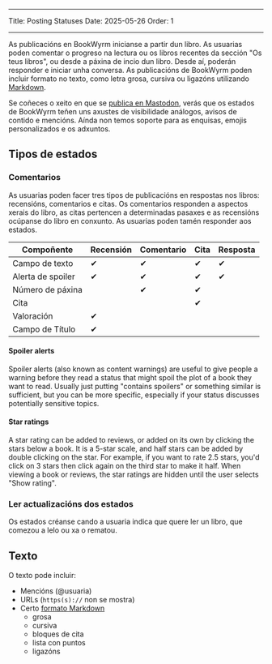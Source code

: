 - - -
Title: Posting Statuses Date: 2025-05-26 Order: 1
- - -

As publicacións en BookWyrm inicianse a partir dun libro. As usuarias poden comentar o progreso na lectura ou os libros recentes da sección "Os teus libros", ou desde a páxina de incio dun libro. Desde aí, poderán responder e iniciar unha conversa. As publicacións de BookWyrm poden incluir formato no texto, como letra grosa, cursiva ou ligazóns utilizando [Markdown](https://www.markdownguide.org/cheat-sheet/).

Se coñeces o xeito en que se [publica en Mastodon](https://docs.joinmastodon.org/user/posting/), verás que os estados de BookWyrm teñen uns axustes de visibilidade análogos, avisos de contido e mencións. Aínda non temos soporte para as enquisas, emojis personalizados e os adxuntos.

## Tipos de estados

### Comentarios

As usuarias poden facer tres tipos de publicacións en respostas nos libros: recensións, comentarios e citas. Os comentarios responden a aspectos xerais do libro, as citas pertencen a determinadas pasaxes e as recensións ocúpanse do libro en conxunto. As usuarias poden tamén responder aos estados.

| Compoñente        | Recensión | Comentario | Cita | Resposta |
| ----------------- | --------- | ---------- | ---- | -------- |
| Campo de texto    | ✔         | ✔          | ✔    | ✔        |
| Alerta de spoiler | ✔         | ✔          | ✔    | ✔        |
| Número de páxina  |           | ✔          | ✔    |          |
| Cita              |           |            | ✔    |          |
| Valoración        | ✔         |            |      |          |
| Campo de Título   | ✔         |            |      |          |

#### Spoiler alerts

Spoiler alerts (also known as content warnings) are useful to give people a warning before they read a status that might spoil the plot of a book they want to read. Usually just putting "contains spoilers" or something similar is sufficient, but you can be more specific, especially if your status discusses potentially sensitive topics.

#### Star ratings

A star rating can be added to reviews, or added on its own by clicking the stars below a book. It is a 5-star scale, and half stars can be added by double clicking on the star. For example, if you want to rate 2.5 stars, you'd click on 3 stars then click again on the third star to make it half. When viewing a book or reviews, the star ratings are hidden until the user selects "Show rating".

### Ler actualizacións dos estados

Os estados créanse cando a usuaria indica que quere ler un libro, que comezou a lelo ou xa o rematou.

## Texto
O texto pode incluir:

- Mencións (@usuaria)
- URLs (`https(s)://` non se mostra)
- Certo [formato Markdown](https://www.markdownguide.org/cheat-sheet/)
    - grosa
    - cursiva
    - bloques de cita
    - lista con puntos
    - ligazóns

